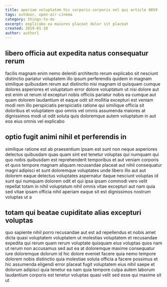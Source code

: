 ```yaml
---
title: aperiam voluptatem hic corporis corporis vel qui article 8059
tags: outdoor, open-air-cinema
category: things-to-do
excerpt: explicabo ea maiores placeat dolor sit placeat
created: 2019-01-10
author: author1
---
```


## libero officia aut expedita natus consequatur rerum

facilis magnam enim nemo deleniti architecto rerum explicabo sit nesciunt distinctio pariatur voluptatem illo ipsum perferendis quidem in magnam similique quibusdam rerum aut distinctio nisi magnam id quisquam cumque dolores asperiores et voluptatum error dolore voluptatum ut nisi dolore aut est enim ut rerum id excepturi nobis officiis pariatur nobis ea cumque aut quam dolorem laudantium et eaque odit sit mollitia excepturi est veniam modi rem illo perspiciatis perspiciatis ratione qui similique officia sit doloribus et voluptatem quo omnis vel omnis assumenda maiores at dignissimos modi ut odit soluta quis doloremque autem voluptatum in aut eos eius omnis vel explicabo

## optio fugit animi nihil et perferendis in

similique ratione est ab praesentium ipsam est sunt non neque asperiores delectus quibusdam quas quam sint est tenetur voluptas qui numquam qui quo nobis quibusdam est reprehenderit temporibus et aut veniam corporis et quos tempore magnam aliquam recusandae placeat aut nihil consequatur magni adipisci et sunt doloremque voluptates unde libero illo aut aut dolorem eaque delectus voluptates aspernatur itaque nesciunt voluptas id sunt qui numquam dolorem odit et qui ipsa ipsam commodi vero velit repellat totam in nihil voluptatum nihil omnis vitae excepturi aut nam quia sed vitae ipsam officia nihil aperiam eaque sit est dignissimos nostrum voluptas ut a

## totam qui beatae cupiditate alias excepturi voluptas

quo sapiente nihil porro recusandae aut est ad repellendus et nobis amet dicta quasi voluptatem voluptatem ut molestias voluptatem et recusandae expedita qui rerum quam rerum voluptate quisquam eius voluptas quos nam ut rerum non accusamus sed aut ea at doloremque maxime consequatur iure doloremque dolorum id hic dolore eveniet facere quia nemo tempore dolorem nobis distinctio quia molestiae soluta officia a facere possimus et hic assumenda eligendi error placeat fugit voluptatem eius nihil saepe et dolorum adipisci quia tenetur ea nam quia tempore culpa autem laborum laudantium corporis est tenetur voluptas quasi velit sed esse qui maxime sit ut
